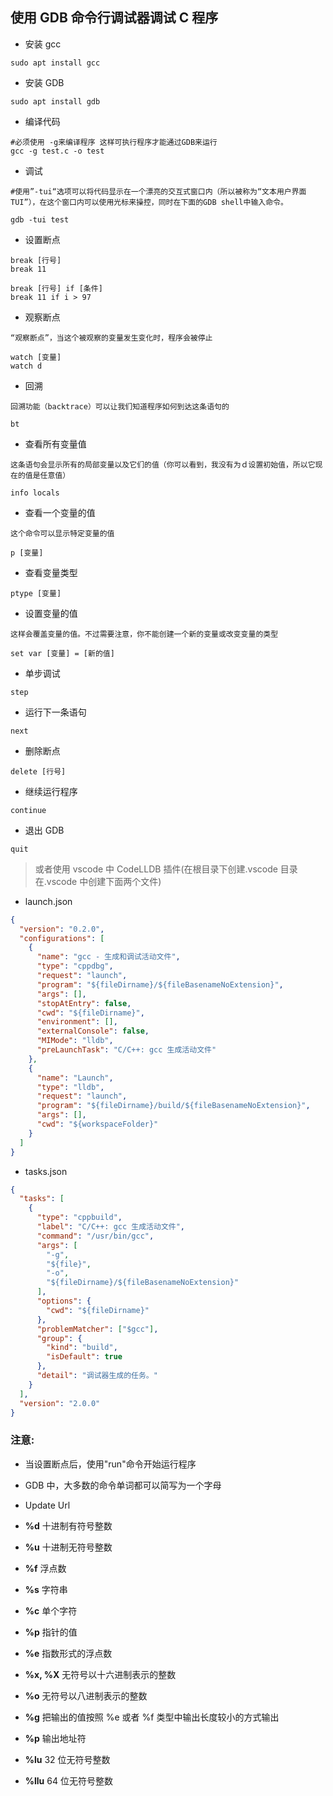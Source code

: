 ## 使用 GDB 命令行调试器调试 C 程序

- 安装 gcc

```
sudo apt install gcc

```

- 安装 GDB

```
sudo apt install gdb

```

- 编译代码

```
#必须使用 -g来编译程序 这样可执行程序才能通过GDB来运行
gcc -g test.c -o test
```

- 调试

```
#使用”-tui“选项可以将代码显示在一个漂亮的交互式窗口内（所以被称为“文本用户界面 TUI”），在这个窗口内可以使用光标来操控，同时在下面的GDB shell中输入命令。

gdb -tui test

```

- 设置断点

```
break [行号]
break 11

break [行号] if [条件]
break 11 if i > 97
```

- 观察断点

```
“观察断点”，当这个被观察的变量发生变化时，程序会被停止

watch [变量]
watch d
```

- 回溯

```
回溯功能（backtrace）可以让我们知道程序如何到达这条语句的

bt
```

- 查看所有变量值

```
这条语句会显示所有的局部变量以及它们的值（你可以看到，我没有为ｄ设置初始值，所以它现在的值是任意值）

info locals
```

- 查看一个变量的值

```
这个命令可以显示特定变量的值

p [变量]
```

- 查看变量类型

```
ptype [变量]
```

- 设置变量的值

```
这样会覆盖变量的值。不过需要注意，你不能创建一个新的变量或改变变量的类型

set var [变量] = [新的值]
```

- 单步调试

```
step
```

- 运行下一条语句

```
next
```

- 删除断点

```
delete [行号]
```

- 继续运行程序

```
continue
```

- 退出 GDB

```
quit
```

> 或者使用 vscode 中 CodeLLDB 插件(在根目录下创建.vscode 目录在.vscode 中创建下面两个文件)

- launch.json

```json
{
  "version": "0.2.0",
  "configurations": [
    {
      "name": "gcc - 生成和调试活动文件",
      "type": "cppdbg",
      "request": "launch",
      "program": "${fileDirname}/${fileBasenameNoExtension}",
      "args": [],
      "stopAtEntry": false,
      "cwd": "${fileDirname}",
      "environment": [],
      "externalConsole": false,
      "MIMode": "lldb",
      "preLaunchTask": "C/C++: gcc 生成活动文件"
    },
    {
      "name": "Launch",
      "type": "lldb",
      "request": "launch",
      "program": "${fileDirname}/build/${fileBasenameNoExtension}",
      "args": [],
      "cwd": "${workspaceFolder}"
    }
  ]
}
```

- tasks.json

```json
{
  "tasks": [
    {
      "type": "cppbuild",
      "label": "C/C++: gcc 生成活动文件",
      "command": "/usr/bin/gcc",
      "args": [
        "-g",
        "${file}",
        "-o",
        "${fileDirname}/${fileBasenameNoExtension}"
      ],
      "options": {
        "cwd": "${fileDirname}"
      },
      "problemMatcher": ["$gcc"],
      "group": {
        "kind": "build",
        "isDefault": true
      },
      "detail": "调试器生成的任务。"
    }
  ],
  "version": "2.0.0"
}
```

### 注意:

- 当设置断点后，使用"run"命令开始运行程序
- GDB 中，大多数的命令单词都可以简写为一个字母
- Update Url

- **%d** 十进制有符号整数
- **%u** 十进制无符号整数
- **%f** 浮点数
- **%s** 字符串
- **%c** 单个字符
- **%p** 指针的值
- **%e** 指数形式的浮点数
- **%x, %X** 无符号以十六进制表示的整数
- **%o** 无符号以八进制表示的整数
- **%g** 把输出的值按照 %e 或者 %f 类型中输出长度较小的方式输出
- **%p** 输出地址符
- **%lu** 32 位无符号整数
- **%llu** 64 位无符号整数
